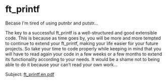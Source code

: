 # ft_printf

  Becase I'm tired of using putnbr and putstr...

  The key to a successful ft_printf is a well-structured and good extensible code. This
  is because as time goes by, you will be more and more tempted to continue to extend
  your ft_printf, making your life easier for your future projects. So take your time to
  code properly while keeping in mind that you will have to read again your code in a few
  weeks or a few months to extend its functionality according to your needs. It would be a
  shame not to being able to do it because your can’t read your own work...

  Subject: [ft_printf.en.pdf](https://github.com/tlahin/ft_printf/files/8990312/ft_printf.en.pdf)
  
